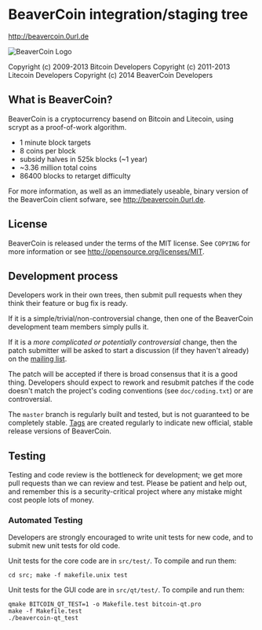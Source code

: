 BeaverCoin integration/staging tree
================================

http://beavercoin.0url.de

![BeaverCoin Logo](http://beavercoin.org/wp-content/uploads/2014/02/BeaverCoin.png "BeaverCoin Logo")

Copyright (c) 2009-2013 Bitcoin Developers
Copyright (c) 2011-2013 Litecoin Developers
Copyright (c) 2014 BeaverCoin Developers

What is BeaverCoin?
----------------

BeaverCoin is a cryptocurrency basend on Bitcoin and Litecoin, using scrypt as a proof-of-work algorithm.
 - 1 minute block targets
 - 8 coins per block
 - subsidy halves in 525k blocks (~1 year)
 - ~3.36 million total coins
 - 86400 blocks to retarget difficulty

For more information, as well as an immediately useable, binary version of
the BeaverCoin client sofware, see http://beavercoin.0url.de.

License
-------

BeaverCoin is released under the terms of the MIT license. See `COPYING` for more
information or see http://opensource.org/licenses/MIT.

Development process
-------------------

Developers work in their own trees, then submit pull requests when they think
their feature or bug fix is ready.

If it is a simple/trivial/non-controversial change, then one of the BeaverCoin
development team members simply pulls it.

If it is a *more complicated or potentially controversial* change, then the patch
submitter will be asked to start a discussion (if they haven't already) on the
[mailing list](http://sourceforge.net/mailarchive/forum.php?forum_name=bitcoin-development).

The patch will be accepted if there is broad consensus that it is a good thing.
Developers should expect to rework and resubmit patches if the code doesn't
match the project's coding conventions (see `doc/coding.txt`) or are
controversial.

The `master` branch is regularly built and tested, but is not guaranteed to be
completely stable. [Tags](https://github.com/bitcoin/bitcoin/tags) are created
regularly to indicate new official, stable release versions of BeaverCoin.

Testing
-------

Testing and code review is the bottleneck for development; we get more pull
requests than we can review and test. Please be patient and help out, and
remember this is a security-critical project where any mistake might cost people
lots of money.

### Automated Testing

Developers are strongly encouraged to write unit tests for new code, and to
submit new unit tests for old code.

Unit tests for the core code are in `src/test/`. To compile and run them:

    cd src; make -f makefile.unix test

Unit tests for the GUI code are in `src/qt/test/`. To compile and run them:

    qmake BITCOIN_QT_TEST=1 -o Makefile.test bitcoin-qt.pro
    make -f Makefile.test
    ./beavercoin-qt_test

